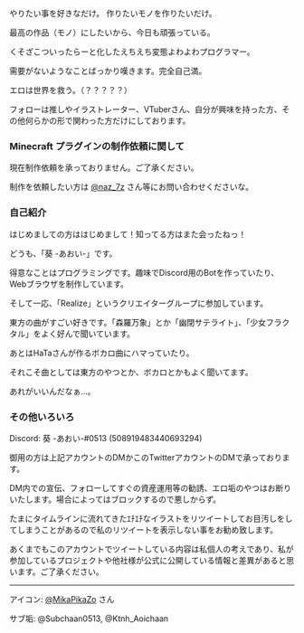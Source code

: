 やりたい事を好きなだけ。 作りたいモノを作りたいだけ。

最高の作品（モノ）にしたいから、今日も頑張っている。

くそざこついったらーと化したえちえち変態よわよわプログラマー。

需要がないようなことばっかり嘆きます。完全自己満。

エロは世界を救う。（？？？？？）

フォローは推しやイラストレーター、VTuberさん、自分が興味を持った方、その他何らかの形で関わった方だけにしております。

### Minecraft プラグインの制作依頼に関して

現在制作依頼を承っておりません。ご了承ください。

制作を依頼したい方は [@naz_7z](https://twitter.com/naz_7z) さん等にお問い合わせくださいな。

### 自己紹介

はじめましての方ははじめまして！知ってる方はまた会ったねっ！

どうも、「葵 -あおい-」です。

得意なことはプログラミングです。趣味でDiscord用のBotを作っていたり、Webブラウザを制作しています。

そして一応、「Realize」というクリエイターグループに参加しています。


東方の曲がすごい好きです。「森羅万象」とか「幽閉サテライト」、「少女フラクタル」をよく好んで聞いています。

あとはHaTaさんが作るボカロ曲にハマっていたり。

それこそ曲としては東方のやつとか、ボカロとかもよく聞いてます。

あれがいいんだなぁ…。


### その他いろいろ

Discord: 葵 -あおい-#0513 (508919483440693294)

御用の方は上記アカウントのDMかこのTwitterアカウントのDMで承っております。

DM内での宣伝、フォローしてすぐの資産運用等の勧誘、エロ垢のやつはお断りいたします。場合によってはブロックするので悪しからず。


たまにタイムラインに流れてきたｴﾁｴﾁなイラストをリツイートしてお目汚しをしてしまうことがあるので私のリツイートを表示しない事をお勧め致します。


あくまでもこのアカウントでツイートしている内容は私個人の考えであり、私が参加しているプロジェクトや他社様が公式に公開している情報と差異があると思います。ご了承ください。

---

アイコン: [@MikaPikaZo](https://twitter.com/MikaPikaZo) さん

サブ垢: @Subchaan0513, @Ktnh_Aoichaan
